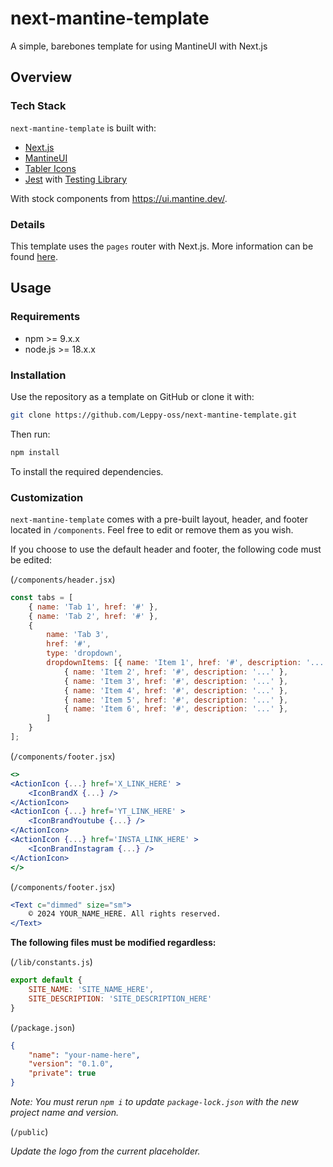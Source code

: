 # next-mantine-template
A simple, barebones template for using MantineUI with Next.js

## Overview
### Tech Stack
`next-mantine-template` is built with:
<ul>
<li><a target="_blank" href="https://nextjs.org/">Next.js</a></li>
<li><a target="_blank" href="https://mantine.dev/">MantineUI</a></li>
<li><a target="_blank" href="https://tablericons.com/">Tabler Icons</a></li>
<li><a target="_blank" href="https://jestjs.io/">Jest</a> with <a href="https://testing-library.com/">Testing Library</a></li>
</ul>

With stock components from https://ui.mantine.dev/.

### Details
This template uses the `pages` router with Next.js. More information can be found [here](https://nextjs.org/docs/pages).

## Usage
### Requirements
- npm >= 9.x.x
- node.js >= 18.x.x

### Installation

Use the repository as a template on GitHub or clone it with:
```sh
git clone https://github.com/Leppy-oss/next-mantine-template.git
```
Then run:
```sh
npm install
```
To install the required dependencies.

### Customization
`next-mantine-template` comes with a pre-built layout, header, and footer located in `/components`. Feel free to edit or remove them as you wish.

If you choose to use the default header and footer, the following code must be edited:

(`/components/header.jsx`)
```js
const tabs = [
    { name: 'Tab 1', href: '#' },
    { name: 'Tab 2', href: '#' },
    {
        name: 'Tab 3',
        href: '#',
        type: 'dropdown',
        dropdownItems: [{ name: 'Item 1', href: '#', description: '...' },
            { name: 'Item 2', href: '#', description: '...' },
            { name: 'Item 3', href: '#', description: '...' },
            { name: 'Item 4', href: '#', description: '...' },
            { name: 'Item 5', href: '#', description: '...' },
            { name: 'Item 6', href: '#', description: '...' },
        ]
    }
];
```

(`/components/footer.jsx`)
```jsx
<>
<ActionIcon {...} href='X_LINK_HERE' >
    <IconBrandX {...} />
</ActionIcon>
<ActionIcon {...} href='YT_LINK_HERE' >
    <IconBrandYoutube {...} />
</ActionIcon>
<ActionIcon {...} href='INSTA_LINK_HERE' >
    <IconBrandInstagram {...} />
</ActionIcon>
</>
```

(`/components/footer.jsx`)
```jsx
<Text c="dimmed" size="sm">
    © 2024 YOUR_NAME_HERE. All rights reserved.
</Text>
```

**The following files must be modified regardless:**

(`/lib/constants.js`)
```js
export default {
    SITE_NAME: 'SITE_NAME_HERE',
    SITE_DESCRIPTION: 'SITE_DESCRIPTION_HERE'
}
```

(`/package.json`)
```JSON
{
	"name": "your-name-here",
	"version": "0.1.0",
	"private": true
}
```
*Note: You must rerun `npm i` to update `package-lock.json` with the new project name and version.*

(`/public`)

*Update the logo from the current placeholder.*